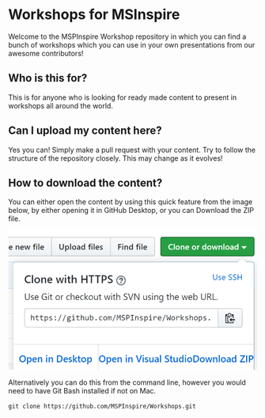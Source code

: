 # Workshops for MSInspire

Welcome to the MSPInspire Workshop repository in which you can find a bunch of workshops which you can use in your own presentations from our awesome contributors!

## Who is this for?

This is for anyone who is looking for ready made content to present in workshops all around the world.

## Can I upload my content here?

Yes you can! Simply make a pull request with your content. Try to follow the structure of the repository closely. This may change as it evolves!

## How to download the content?

You can either open the content by using this quick feature from the image below, by either opening it in GitHub Desktop, or you can Download the ZIP file.

![Clone or Download the respotiroy](.gitbook/assets/image.png)

Alternatively you can do this from the command line, however you would need to have Git Bash installed if not on Mac.

```text
git clone https://github.com/MSPInspire/Workshops.git
```

